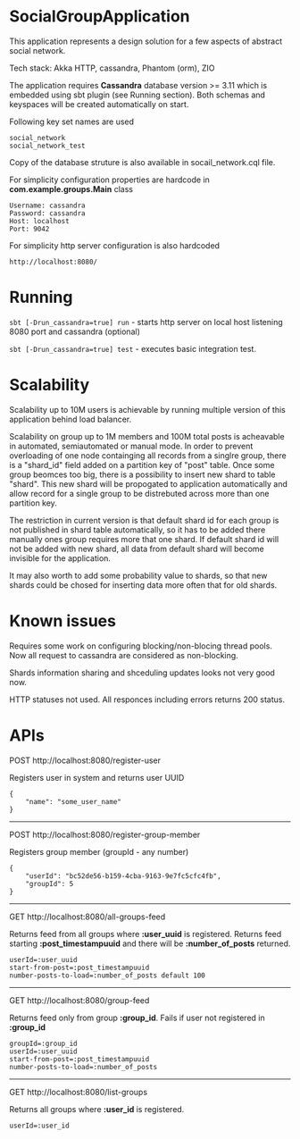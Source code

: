 # SocialGroupApplication

This application represents a design solution for a few aspects of abstract social network.

Tech stack: Akka HTTP, cassandra, Phantom (orm), ZIO

The application requires **Cassandra** database version >= 3.11 which is embedded using sbt plugin (see Running section).
Both schemas and keyspaces will be created automatically on start. 

Following key set names are used

```
social_network
social_network_test
```

Copy of the database struture is also available in socail_network.cql file.


For simplicity configuration properties are hardcode in **com.example.groups.Main** class

```
Username: cassandra 
Password: cassandra
Host: localhost
Port: 9042
```

For simplicity http server configuration is also hardcoded
```
http://localhost:8080/
```

# Running

```sbt [-Drun_cassandra=true] run```  - starts http server on local host listening 8080 port and cassandra (optional)

```sbt [-Drun_cassandra=true] test``` - executes basic integration test.

# Scalability

Scalability up to 10M users is achievable by running multiple version of this application behind load balancer.

Scalability on group up to 1M members and 100M total posts is acheavable in automated, semiautomated or manual mode. In order to prevent overloading of one node containging all records from a singlre group, there is a "shard_id" field added on a partition key of "post" table. Once some group beomces too big, there is a possibility to insert new shard to table "shard". This new shard will be propogated to application automatically and allow record for a single group to be distrebuted across more than one partition key. 

The restriction in current version is that default shard id for each group is not published in shard table automatically, so it has to be added there manually ones group requires more that one shard. If default shard id will not be added with new shard, all data from default shard will become invisible for the application.

It may also worth to add some probability value to shards, so that new shards could be chosed for inserting data more often that for old shards.  

# Known issues

Requires some work on configuring blocking/non-blocing thread pools. Now all request to cassandra are considered as non-blocking. 

Shards information sharing and shceduling updates looks not very good now.

HTTP statuses not used. All responces including errors returns 200 status.

# APIs

POST http://localhost:8080/register-user 

Registers user in system and returns user UUID

```
{
    "name": "some_user_name"
}
```
------------------------
POST http://localhost:8080/register-group-member 

Registers group member (groupId - any number)

```
{
    "userId": "bc52de56-b159-4cba-9163-9e7fc5cfc4fb",
    "groupId": 5
}
```
------------------------
GET http://localhost:8080/all-groups-feed

Returns feed from all groups where **:user_uuid** is registered. Returns feed starting **:post_timestampuuid** and there will be **:number_of_posts** returned. 

```
userId=:user_uuid
start-from-post=:post_timestampuuid
number-posts-to-load=:number_of_posts default 100
```
-------------------------
GET http://localhost:8080/group-feed

Returns feed only from group **:group_id**. Fails if user not registered in **:group_id**

```
groupId=:group_id 
userId=:user_uuid
start-from-post=:post_timestampuuid
number-posts-to-load=:number_of_posts
```
-------------------------

GET http://localhost:8080/list-groups

Returns all groups where **:user_id** is registered. 

```
userId=:user_id
```

